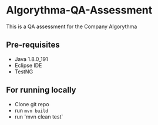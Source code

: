 # Algorythma-QA-Assessment
This is a QA assessment for the Company Algorythma

## Pre-requisites 
* Java 1.8.0_191
* Eclipse IDE
* TestNG

## For running locally

* Clone git repo
* run `mvn build`
* run 'mvn clean test`

